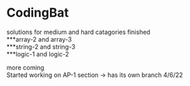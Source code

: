 # CodingBat
solutions for medium and hard catagories finished  
***array-2 and array-3  
***string-2 and string-3  
***logic-1 and logic-2  
  
more coming  
Started working on AP-1 section -> has its own branch 4/6/22  
